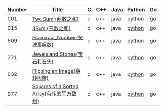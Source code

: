 ﻿| Number | Title | C | C++ | Java | Python | Go | Difficulty |
|---| --- | --- | --- | --- | --- | --- | --- |
|001|[Two Sum (两数之和)](https://leetcode-cn.com/problems/two-sum/)|c|c++|java|python|go|Easy|
|015|[3Sum (三数之和)](https://leetcode-cn.com/problems/3sum/)|c|c++|java|[python](./src/0015-3Sum/3Sum.py)|go|Middle|
|509|[Fibonacci_Number(斐波那契数)](https://leetcode-cn.com/problems/fibonacci-number)|c|c++|java|[python](./src/509_Fibonacci_Number/Fibonacci_Number.py)|go|Easy|
|771|[Jewels and Stones(宝石和石头)](https://leetcode-cn.com/problems/jewels-and-stones/)|c|c++|java|[python](./src/0771-jewels-and-stones/jewels_and_stones.py)|go|Easy|
|832|[Flipping an Image(翻转图像)](https://leetcode-cn.com/problems/flipping-an-image/)|c|c++|java|[python](./src/832-Flipping_an_Image/Flipping_an_Image.py)|go|Easy|
|977|[Squares of a Sorted Array(有序的平方数组)](https://leetcode-cn.com/problems/squares-of-a-sorted-array/)|c|c++|java|[python](./src/977_Squares_of_a_Sorted_Array/Squares_of_a_Sorted_Array.py)|go|Easy|